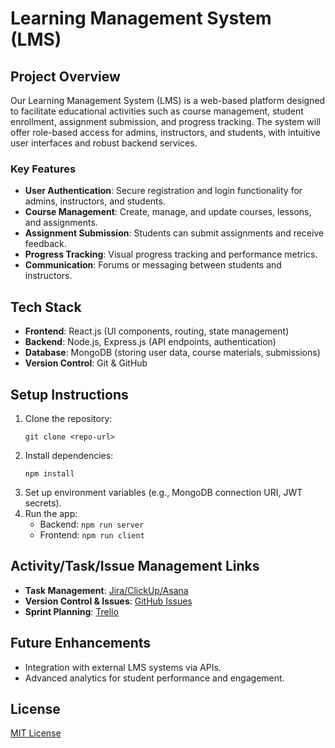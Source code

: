 
# Learning Management System (LMS)

## Project Overview

Our Learning Management System (LMS) is a web-based platform designed to facilitate educational activities such as course management, student enrollment, assignment submission, and progress tracking. The system will offer role-based access for admins, instructors, and students, with intuitive user interfaces and robust backend services.

### Key Features
- **User Authentication**: Secure registration and login functionality for admins, instructors, and students.
- **Course Management**: Create, manage, and update courses, lessons, and assignments.
- **Assignment Submission**: Students can submit assignments and receive feedback.
- **Progress Tracking**: Visual progress tracking and performance metrics.
- **Communication**: Forums or messaging between students and instructors.
  
## Tech Stack
- **Frontend**: React.js (UI components, routing, state management)
- **Backend**: Node.js, Express.js (API endpoints, authentication)
- **Database**: MongoDB (storing user data, course materials, submissions)
- **Version Control**: Git & GitHub

## Setup Instructions
1. Clone the repository: 
    ```
    git clone <repo-url>
    ```
2. Install dependencies: 
    ```
    npm install
    ```
3. Set up environment variables (e.g., MongoDB connection URI, JWT secrets).
4. Run the app:
    - Backend: `npm run server`
    - Frontend: `npm run client`

## Activity/Task/Issue Management Links
- **Task Management**: [Jira/ClickUp/Asana](link)
- **Version Control & Issues**: [GitHub Issues](link)
- **Sprint Planning**: [Trello](link)

## Future Enhancements
- Integration with external LMS systems via APIs.
- Advanced analytics for student performance and engagement.

## License
[MIT License](link)

